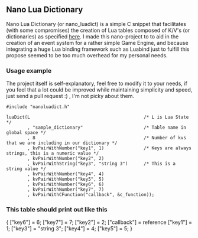 ## Nano Lua Dictionary

Nano Lua Dictionary (or nano_luadict) is a simple C snippet that facilitates (with some compromises) the creation of Lua tables composed of K/V's (or dictionaries) as specified [here](http://lua-users.org/wiki/TablesTutorial). I made this nano-project to to aid in the creation of an event system for a rather simple Game Engine, and because integrating a huge Lua binding framework such as Luabind just to fulfill this propose seemed to be too much overhead for my personal needs.

### Usage example

The project itself is self-explanatory, feel free to modify it to your needs, if you feel that a lot could be improved while maintaining simplicity and speed, just send a pull request :) , I'm not picky about them.

    #include "nanoluadict.h"

    luaDict(L                                           /* L is Lua State */
            , "sample_dictionary"                       /* Table name in global space */
            , 8                                         /* Number of kvs that we are including in our dictionary */
            , kvPairWithNumber("key1", 1)               /* Keys are always strings, this is a numeric value */
            , kvPairWithNumber("key2", 2)
            , kvPairWithString("key3", "string 3")      /* This is a string value */
            , kvPairWithNumber("key4", 4)
            , kvPairWithNumber("key5", 5)
            , kvPairWithNumber("key6", 6)
            , kvPairWithNumber("key7", 7)
            , kvPairWithCFunction("callback", &c_function));

### This table should print out like this

{
   ["key6"] = 6;
   ["key7"] = 7;
   ["key2"] = 2;
   ["callback"] = reference
   ["key1"] = 1;
   ["key3"] = "string 3";
   ["key4"] = 4;
   ["key5"] = 5;
}
